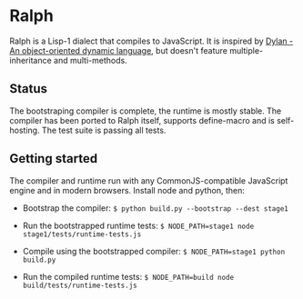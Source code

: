 # Ralph

Ralph is a Lisp-1 dialect that compiles to JavaScript. It is inspired by
[Dylan - An object-oriented dynamic language](http://lispm.dyndns.org/documentation/prefix-dylan/book.annotated/annotated-manual.html), but doesn't feature multiple-inheritance and multi-methods.

## Status

The bootstraping compiler is complete, the runtime is mostly stable.
The compiler has been ported to Ralph itself, supports define-macro and is self-hosting.
The test suite is passing all tests.

## Getting started

The compiler and runtime run with any CommonJS-compatible JavaScript engine and in modern browsers.
Install node and python, then:

- Bootstrap the compiler:
  `$ python build.py --bootstrap --dest stage1`

- Run the bootstrapped runtime tests:
  `$ NODE_PATH=stage1 node stage1/tests/runtime-tests.js`

- Compile using the bootstrapped compiler:
  `$ NODE_PATH=stage1 python build.py`

- Run the compiled runtime tests:
  `$ NODE_PATH=build node build/tests/runtime-tests.js`